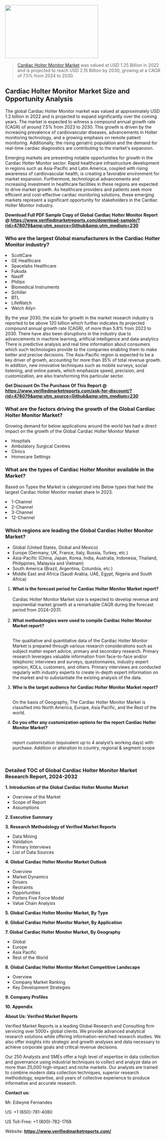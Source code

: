 <img src="https://ffe5etoiles.com/wp-content/uploads/2024/12/MST1-300x171.png" alt="" width="300" height="171" class="alignnone size-medium wp-image-20088" /><blockquote><p><p><a href="https://www.verifiedmarketreports.com/download-sample/?rid=478079&utm_source=Github&utm_medium=230" target="_blank">Cardiac Holter Monitor Market</a> was valued at USD 1.25 Billion in 2022 and is projected to reach USD 2.15 Billion by 2030, growing at a CAGR of 7.5% from 2024 to 2030.</p></blockquote><p><h2>Cardiac Holter Monitor Market Size and Opportunity Analysis</h2><p>The global Cardiac Holter Monitor market was valued at approximately USD 1.2 billion in 2022 and is projected to expand significantly over the coming years. The market is expected to witness a compound annual growth rate (CAGR) of around 7.5% from 2023 to 2030. This growth is driven by the increasing prevalence of cardiovascular diseases, advancements in Holter monitoring technology, and a growing emphasis on remote patient monitoring. Additionally, the rising geriatric population and the demand for real-time cardiac diagnostics are contributing to the market's expansion.</p><p>Emerging markets are presenting notable opportunities for growth in the Cardiac Holter Monitor sector. Rapid healthcare infrastructure development in regions such as Asia-Pacific and Latin America, coupled with rising awareness of cardiovascular health, is creating a favorable environment for market expansion. Furthermore, technological advancements and increasing investment in healthcare facilities in these regions are expected to drive market growth. As healthcare providers and patients seek more efficient and cost-effective cardiac monitoring solutions, these emerging markets represent a significant opportunity for stakeholders in the Cardiac Holter Monitor industry.</p></p><p class=""><strong>Download Full PDF Sample Copy of Global Cardiac Holter Monitor Report @ <a href="https://www.verifiedmarketreports.com/download-sample/?rid=478079&amp;utm_source=Github&amp;utm_medium=230" target="_blank">https://www.verifiedmarketreports.com/download-sample/?rid=478079&amp;utm_source=Github&amp;utm_medium=230</a></strong></p><h3 id="" class="">Who are the largest Global manufacturers in the Cardiac Holter Monitor industry?</h3><p><li>ScottCare</li><li> GE Healthcare</li><li> Spacelabs Healthcare</li><li> Fukuda</li><li> Nasiff</li><li> Philips</li><li> Biomedical Instruments</li><li> Schiller</li><li> BTL</li><li> LifeWatch</li><li> Welch Allyn</li></p><div class=""><div class="" dir="" data-message-author-role="" data-message-id="" data-message-model-slug=""><div class=""><div class=""><div class=""><div class="" dir="" data-message-author-role="" data-message-id="" data-message-model-slug=""><div class=""><div class=""><p>By the year 2030, the scale for growth in the market research industry is reported to be above 120 billion which further indicates its projected compound annual growth rate (CAGR), of more than 5.8% from 2023 to 2030. There have also been disruptions in the industry due to advancements in machine learning, artificial intelligence and data analytics There is predictive analysis and real time information about consumers which such technologies provide to the companies enabling them to make better and precise decisions. The Asia-Pacific region is expected to be a key driver of growth, accounting for more than 35% of total revenue growth. In addition, new innovative techniques such as mobile surveys, social listening, and online panels, which emphasize speed, precision, and customization, are also transforming this particular sector.</p><p><strong>Get Discount On The Purchase Of This Report @&nbsp; <a href="https://www.verifiedmarketreports.com/ask-for-discount/?rid=478079&amp;utm_source=Github&amp;utm_medium=230" target="_blank">https://www.verifiedmarketreports.com/ask-for-discount/?rid=478079&amp;utm_source=Github&amp;utm_medium=230</a></strong></p></div></div></div></div></div></div></div></div><h3 id="" class="">What are the factors driving the growth of the Global Cardiac Holter Monitor Market?</h3><p id="" class="">Growing demand for below applications around the world has had a direct impact on the growth of the Global Cardiac Holter Monitor Market</p><p id="" class=""><li>Hospitals</li><li> Ambulatory Surgical Centres</li><li> Clinics</li><li> Homecare Settings</li></p><h3 id="" class="">What are the types of Cardiac Holter Monitor available in the Market?</h3><p id="" class="">Based on Types the Market is categorized into Below types that held the largest Cardiac Holter Monitor market share In 2023.</p><p id="" class=""><li>1-Channel</li><li> 2-Channel</li><li> 3-Channel</li><li> 12-Channel</li></p><h3 id="" class="">Which regions are leading the Global Cardiac Holter Monitor Market?</h3><ul><li>Global (United States, Global and Mexico)</li><li>Europe (Germany, UK, France, Italy, Russia, Turkey, etc.)</li><li>Asia-Pacific (China, Japan, Korea, India, Australia, Indonesia, Thailand, Philippines, Malaysia and Vietnam)</li><li>South America (Brazil, Argentina, Columbia, etc.)</li><li>Middle East and Africa (Saudi Arabia, UAE, Egypt, Nigeria and South Africa)</li></ul><p><ol><li><strong>What is the forecast period for Cardiac Holter Monitor Market report?<br /></strong><br /><span data-sheets-root="1" data-sheets-value="{&quot;1&quot;:2,&quot;2&quot;:&quot;XXXX size is expected to develop revenue and exponential market growth at a remarkable CAGR during the forecast period from 2024&ndash;2030.&quot;}" data-sheets-userformat="{&quot;2&quot;:12674,&quot;4&quot;:{&quot;1&quot;:2,&quot;2&quot;:16776960},&quot;10&quot;:2,&quot;11&quot;:0,&quot;15&quot;:&quot;Arial&quot;,&quot;16&quot;:12}">Cardiac Holter Monitor Market size is expected to develop revenue and exponential market growth at a remarkable CAGR during the forecast period from 2024&ndash;2031.</span><br /><br /></li><li><strong>What methodologies were used to compile Cardiac Holter Monitor Market report?<br /><br /></strong><p>The qualitative and quantitative data of the&nbsp;Cardiac Holter Monitor Market is prepared through various research considerations such as subject matter expert advice, primary and secondary research. Primary research leverages valuable information from face-to-face and/or telephonic interviews and surveys, questionnaires, industry expert opinion, KOLs, customers, and others. Primary interviews are conducted regularly with industry experts to create in-depth expert information on the market and to substantiate the existing analysis of the data.&nbsp;</p></li><li><strong>Who is the target audience for Cardiac Holter Monitor Market report?<br /><br /></strong><p>On the basis of Geography, The&nbsp;Cardiac Holter Monitor Market is classified into North America, Europe, Asia Pacific, and the Rest of the world.</p></li><li><strong>Do you offer any customization options for the report Cardiac Holter Monitor Market?<br /><br /></strong><p>report customization (equivalent up to 4 analyst&rsquo;s working days) with purchase. Addition or alteration to country, regional &amp; segment scope</p><p>&nbsp;</p></li></ol></p><h3 id="" class="">Detailed TOC of Global Cardiac Holter Monitor Market Research Report, 2024-2032</h3><p id="" class=""><strong>1. Introduction of the Global Cardiac Holter Monitor Market</strong></p><ul><li>Overview of the Market</li><li>Scope of Report</li><li>Assumptions</li></ul><p id="" class=""><strong>2. Executive Summary</strong></p><p id="" class=""><strong>3. Research Methodology of&nbsp;Verified Market Reports</strong></p><ul><li>Data Mining</li><li>Validation</li><li>Primary Interviews</li><li>List of Data Sources</li></ul><p id="" class=""><strong>4. Global Cardiac Holter Monitor Market Outlook</strong></p><ul><li>Overview</li><li>Market Dynamics</li><li>Drivers</li><li>Restraints</li><li>Opportunities</li><li>Porters Five Force Model</li><li>Value Chain Analysis</li></ul><p id="" class=""><strong>5. Global Cardiac Holter Monitor Market, By&nbsp;Type</strong></p><p id="" class=""><strong>6. Global Cardiac Holter Monitor Market, By Application</strong></p><p id="" class=""><strong>7. Global Cardiac Holter Monitor Market, By Geography</strong></p><ul><li>Global</li><li>Europe</li><li>Asia Pacific</li><li>Rest of the World</li></ul><p id="" class=""><strong>8. Global Cardiac Holter Monitor Market Competitive Landscape</strong></p><ul><li>Overview</li><li>Company Market Ranking</li><li>Key Development Strategies</li></ul><p id="" class=""><strong>9. Company Profiles</strong></p><p id="" class=""><strong>10. Appendix</strong></p><p id="" class=""><strong>About Us: Verified Market Reports</strong></p><p id="" class="">Verified Market Reports is a leading Global Research and Consulting firm servicing over 5000+ global clients. We provide advanced analytical research solutions while offering information-enriched research studies. We also offer insights into strategic and growth analyses and data necessary to achieve corporate goals and critical revenue decisions.</p><p id="" class="">Our 250 Analysts and SMEs offer a high level of expertise in data collection and governance using industrial techniques to collect and analyze data on more than 25,000 high-impact and niche markets. Our analysts are trained to combine modern data collection techniques, superior research methodology, expertise, and years of collective experience to produce informative and accurate research.</p><p id="" class=""><strong>Contact us:</strong></p><p id="" class="">Mr. Edwyne Fernandes</p><p id="" class="">US: +1 (650)-781-4080</p><p id="" class="">US Toll-Free: +1 (800)-782-1768</p><p id="" class="">Website: <a target="" data-test-app-aware-link=""><strong>https://www.verifiedmarketreports.com/</strong></a></p>
